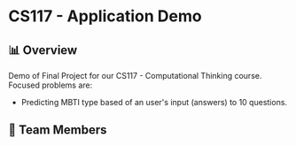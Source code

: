 # CS117 -  Application Demo

## 📊 Overview

Demo of Final Project for our CS117 - Computational Thinking course. Focused problems are:
- Predicting MBTI type based of an user's input (answers) to 10 questions.

## 👥 Team Members


